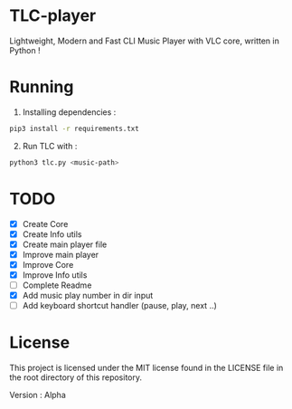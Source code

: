 # TLC-player
Lightweight, Modern and Fast CLI Music Player with VLC core, written in Python !

# Running
1. Installing dependencies :
```bash
pip3 install -r requirements.txt
```
2. Run TLC with :
```bash 
python3 tlc.py <music-path>
```

# TODO
- [X] Create Core
- [X] Create Info utils
- [X] Create main player file
- [X] Improve main player
- [X] Improve Core
- [X] Improve Info utils
- [ ] Complete Readme
- [X] Add music play number in dir input
- [ ] Add keyboard shortcut handler (pause, play, next ..)

# License
This project is licensed under the MIT license found in the LICENSE file in the root directory of this repository.

Version : Alpha

